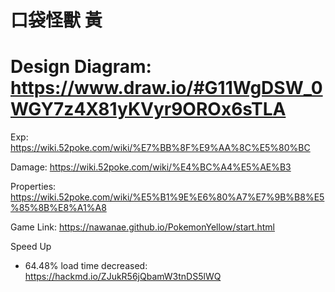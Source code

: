 口袋怪獸 黃
===
Design Diagram:
https://www.draw.io/#G11WgDSW_0WGY7z4X81yKVyr9OROx6sTLA
===
Exp:
https://wiki.52poke.com/wiki/%E7%BB%8F%E9%AA%8C%E5%80%BC

Damage:
https://wiki.52poke.com/wiki/%E4%BC%A4%E5%AE%B3

Properties:
https://wiki.52poke.com/wiki/%E5%B1%9E%E6%80%A7%E7%9B%B8%E5%85%8B%E8%A1%A8

Game Link:
https://nawanae.github.io/PokemonYellow/start.html

Speed Up 
* 64.48% load time decreased:
https://hackmd.io/ZJukR56jQbamW3tnDS5lWQ
